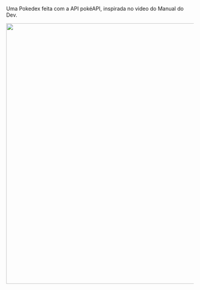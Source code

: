 Uma Pokedex feita com a API pokéAPI, inspirada no video do Manual do Dev.


<div align="center">
<img src="https://github.com/Gustav0Luiz/Pokedex/assets/116320919/f258af04-0080-454b-8ba2-972ccf016fca" width="700px" />
</div>



